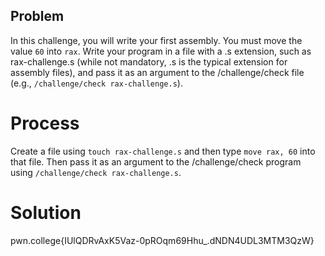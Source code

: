 ## Problem

In this challenge, you will write your first assembly. You must move the value `60` into `rax`. Write your program in a file with a .s extension, such as rax-challenge.s (while not mandatory, .s is the typical extension for assembly files), and pass it as an argument to the /challenge/check file (e.g., `/challenge/check rax-challenge.s`).

# Process

Create a file using `touch rax-challenge.s` and then type `move rax, 60` into that file. Then pass it as an argument to the /challenge/check program using `/challenge/check rax-challenge.s`.

# Solution

pwn.college{IUlQDRvAxK5Vaz-0pROqm69Hhu_.dNDN4UDL3MTM3QzW}
